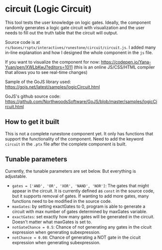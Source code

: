 # circuit (Logic Circuit)
This tool tests the user knowledge on logic gates. Ideally, the component randomly generates a logic gate circuit with visualization and the user needs to fill out the truth table that the circuit will output. 

Source code is at `rs/bases/rsptx/interactives/runestone/circuit/circuit.js`. I added many in-line explanation and how I designed the whole component in the `js` file.

If you want to visualize the component for now: https://codepen.io/Yana-Yuan/pen/XWLbKwJ?editors=1011 (this is an online JS/CSS/HTML compiler that allows you to see real-time changes)

Sample of the GoJS library used: https://gojs.net/latest/samples/logicCircuit.html

GoJS's github source code: https://github.com/NorthwoodsSoftware/GoJS/blob/master/samples/logicCircuit.html



## How to get it built

This is not a complete runestone component yet. It only has functions that support the functionality of the component. Need to add the keyword `circuit` in the `.ptx` file after the complete component is built.

## Tunable parameters

Currently, the tunable parameters are set below. But everything is adjustable.
- `gates = ['AND', 'OR', 'XOR', 'NAND', 'NOR']`: The gates that might appear in the circuit. It is currently defined as `const` in the source code, but it supports removal of gates. If wanting to add more gates, many functions need to be modified in the source code.
- `maxGates`: by setting exactGates to 0, program is able to generate a circuit with max number of gates determined by maxGates variable.
- `exactGates`: set exactly how many gates will be generated in the circuit. Doesn't matter what maxGates is set to.
- `notGateChance = 0.5`: Chance of not generating any gates in the cicuit expression when generating subexpression.
- `notChance = 0.08`: Chance of generating a NOT gate in the cicuit expression when generating subexpression.
